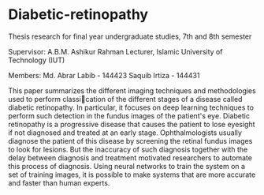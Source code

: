 # Diabetic-retinopathy

Thesis research for final year undergraduate studies, 7th and 8th semester

Supervisor: 
A.B.M. Ashikur Rahman
Lecturer, Islamic University of Technology (IUT)

Members:
Md. Abrar Labib - 144423
Saquib Irtiza - 144431

This paper summarizes the different imaging techniques and methodologies used to perform classication of the different stages of a disease called diabetic retinopathy.
In particular, it focuses on deep learning techniques to perform such detection in the fundus images of the patient's eye. Diabetic retinopathy is a progressive disease that
causes the patient to lose eyesight if not diagnosed and treated at an early stage. Ophthalmologists usually diagnose the patient of this disease by screening the retinal
fundus images to look for lesions. But the inaccuracy of such diagnosis together with the delay between diagnosis and treatment motivated researchers to automate this
process of diagnosis. Using neural networks to train the system on a set of training images, it is possible to make systems that are more accurate and faster than human
experts.
